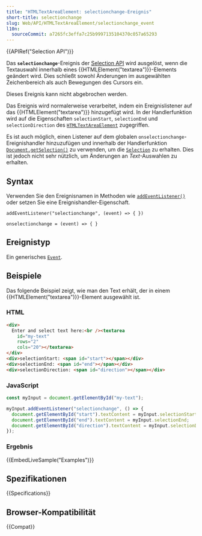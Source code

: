 ```yaml
---
title: "HTMLTextAreaElement: selectionchange-Ereignis"
short-title: selectionchange
slug: Web/API/HTMLTextAreaElement/selectionchange_event
l10n:
  sourceCommit: a7265fc3effa7c25b9997135104370c057a65293
---
```


{{APIRef("Selection API")}}

Das **`selectionchange`**-Ereignis der [Selection API](/de/docs/Web/API/Selection) wird ausgelöst, wenn die Textauswahl innerhalb eines {{HTMLElement("textarea")}}-Elements geändert wird.
Dies schließt sowohl Änderungen im ausgewählten Zeichenbereich als auch Bewegungen des Cursors ein.

Dieses Ereignis kann nicht abgebrochen werden.

Das Ereignis wird normalerweise verarbeitet, indem ein Ereignislistener auf das {{HTMLElement("textarea")}} hinzugefügt wird. In der Handlerfunktion wird auf die Eigenschaften `selectionStart`, `selectionEnd` und `selectionDirection` des [`HTMLTextAreaElement`](/de/docs/Web/API/HTMLTextAreaElement) zugegriffen.

Es ist auch möglich, einen Listener auf dem globalen `onselectionchange`-Ereignishandler hinzuzufügen und innerhalb der Handlerfunktion [`Document.getSelection()`](/de/docs/Web/API/Document/getSelection) zu verwenden, um die [`Selection`](/de/docs/Web/API/Selection) zu erhalten. Dies ist jedoch nicht sehr nützlich, um Änderungen an _Text_-Auswahlen zu erhalten.

## Syntax

Verwenden Sie den Ereignisnamen in Methoden wie [`addEventListener()`](/de/docs/Web/API/EventTarget/addEventListener) oder setzen Sie eine Ereignishandler-Eigenschaft.

```js-nolint
addEventListener("selectionchange", (event) => { })

onselectionchange = (event) => { }
```

## Ereignistyp

Ein generisches [`Event`](/de/docs/Web/API/Event).

## Beispiele

Das folgende Beispiel zeigt, wie man den Text erhält, der in einem {{HTMLElement("textarea")}}-Element ausgewählt ist.

### HTML

```html
<div>
  Enter and select text here:<br /><textarea
    id="my-text"
    rows="2"
    cols="20"></textarea>
</div>
<div>selectionStart: <span id="start"></span></div>
<div>selectionEnd: <span id="end"></span></div>
<div>selectionDirection: <span id="direction"></span></div>
```

### JavaScript

```js
const myInput = document.getElementById("my-text");

myInput.addEventListener("selectionchange", () => {
  document.getElementById("start").textContent = myInput.selectionStart;
  document.getElementById("end").textContent = myInput.selectionEnd;
  document.getElementById("direction").textContent = myInput.selectionDirection;
});
```

### Ergebnis

{{EmbedLiveSample("Examples")}}

## Spezifikationen

{{Specifications}}

## Browser-Kompatibilität

{{Compat}}
